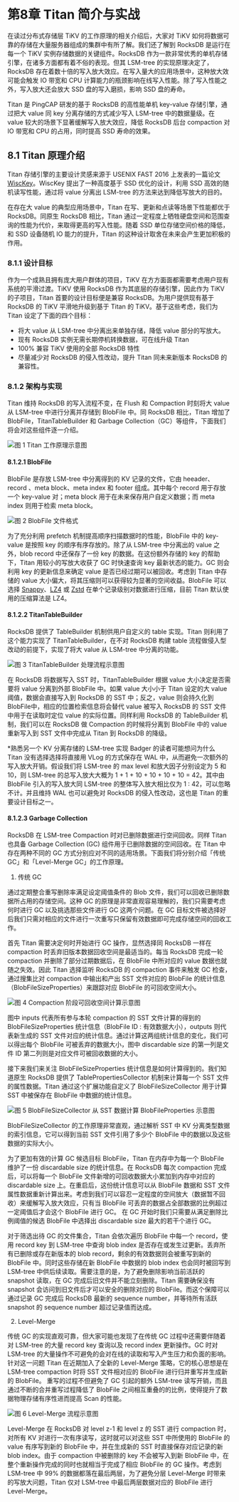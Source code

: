 # 第8章 Titan 简介与实战
在读过分布式存储层 TiKV 的工作原理的相关介绍后，大家对 TiKV 如何将数据可靠的存储在大量服务器组成的集群中有所了解。我们还了解到 RocksDB 是运行在每一个 TiKV 实例存储数据的关键组件。RocksDB 作为一款非常优秀的单机存储引擎，在诸多方面都有着不俗的表现。但其 LSM-tree 的实现原理决定了，RocksDB 存在着数十倍的写入放大效应。在写入量大的应用场景中，这种放大效可能会触发 IO 带宽和 CPU 计算能力的瓶颈影响在线写入性能。除了写入性能之外，写入放大还会放大 SSD 盘的写入磨损，影响 SSD 盘的寿命。

Titan 是 PingCAP 研发的基于 RocksDB 的高性能单机 key-value 存储引擎，通过把大 value 同 key 分离存储的方式减少写入 LSM-tree 中的数据量级。在 value 较大的场景下显著缓解写入放大效应，降低 RocksDB 后台 compaction 对 IO 带宽和 CPU 的占用，同时提高 SSD 寿命的效果。

## 8.1 Titan 原理介绍
Titan 存储引擎的主要设计灵感来源于 USENIX FAST 2016 上发表的一篇论文 [WiscKey](https://www.usenix.org/system/files/conference/fast16/fast16-papers-lu.pdf)。WiscKey 提出了一种高度基于 SSD 优化的设计，利用 SSD 高效的随机读写性能，通过将 value 分离出 LSM-tree 的方法来达到降低写放大的目的。

在存在大 value 的典型应用场景中，Titan 在写、更新和点读等场景下性能都优于 RocksDB。同原生 RocksDB 相比，Titan 通过一定程度上牺牲硬盘空间和范围查询的性能为代价，来取得更高的写入性能。随着 SSD 单位存储空间价格的降低，和 SSD 设备随机 IO 能力的提升，Titan 的这种设计取舍在未来会产生更加积极的作用。

### 8.1.1 设计目标
作为一个成熟且拥有庞大用户群体的项目，TiKV 在方方面面都需要考虑用户现有系统的平滑过渡。TiKV 使用 RocksDB 作为其底层的存储引擎，因此作为 TiKV 的子项目，Titan 首要的设计目标便是兼容 RocksDB。为用户提供现有基于 RocksDB 的 TiKV 平滑地升级到基于 Titan 的 TiKV。基于这些考虑，我们为 Titan 设定了下面的四个目标：

* 将大 value 从 LSM-tree 中分离出来单独存储，降低 value 部分的写放大。
* 现有 RocksDB 实例无需长期停机转换数据，可在线升级 Titan
* 100% 兼容 TiKV 使用的全部 RocksDB 特性
* 尽量减少对 RocksDB 的侵入性改动，提升 Titan 同未来新版本 RocksDB 的兼容性。

### 8.1.2 架构与实现
Titan 维持 RocksDB 的写入流程不变，在 Flush 和 Compaction 时刻将大 value 从 LSM-tree 中进行分离并存储到 BlobFile 中。同 RocksDB 相比，Titan 增加了 BlobFile，TitanTableBuilder 和 Garbage Collection（GC）等组件，下面我们将会对这些组件逐一介绍。

![图 1 Titan 工作原理示意图](/res/session1/chapter8/titan-internal/1.png)

#### 8.1.2.1 BlobFile
BlobFile 是存放 LSM-tree 中分离得到的 KV 记录的文件，它由 heeader、record 、meta block、meta index 和 footer 组成。其中每个 record 用于存放一个 key-value 对；meta block 用于在未来保存用户自定义数据；而 meta index  则用于检索 meta block。

![图 2 BlobFile 文件格式](/res/session1/chapter8/titan-internal/2.png)

为了充分利用 prefetch 机制提高顺序扫描数据时的性能，BlobFile 中的 key-value 是按照 key 的顺序有序存放的。除了从 LSM-tree 中分离出的 value 之外，blob record 中还保存了一份 key 的数据。在这份额外存储的 key 的帮助下，Titan 用较小的写放大收获了 GC 时快速查询 key 最新状态的能力。GC 则会利用 key 的更新信息来确定 value 是否已经过期可以被回收。考虑到 Titan 中存储的 value 大小偏大，将其压缩则可以获得较为显著的空间收益。BlobFile 可以选择 [Snappy](https://github.com/google/snappy)、[LZ4](https://github.com/lz4/lz4) 或 [Zstd](https://github.com/facebook/zstd) 在单个记录级别对数据进行压缩，目前 Titan 默认使用的压缩算法是 LZ4。

#### 8.1.2.2 TitanTableBuilder
RocksDB 提供了 TableBuilder 机制供用户自定义的 table 实现。Titan 则利用了这个能力实现了 TitanTableBuilder，在不对 RocksDB 构建 table 流程做侵入型改动的前提下，实现了将大 value 从 LSM-tree 中分离的功能。

![图 3 TitanTableBuilder 处理流程示意图](/res/session1/chapter8/titan-internal/3.png)

在 RocksDB 将数据写入 SST 时，TitanTableBuilder 根据 value 大小决定是否需要将 value 分离到外部 BlobFile 中。如果 value 大小小于 Titan 设定的大 value 阈值，数据会直接写入到 RocksDB 的 SST 中；反之，value 则会持久化到 BlobFile中，相应的位置检索信息将会替代 value 被写入 RocksDB 的 SST 文件中用于在读取时定位 value 的实际位置。同样利用 RocksDB 的 TableBuilder 机制，我们可以在 RocksDB 做 Compaction 的时候将分离到 BlobFile 中的 value 重新写入到 SST 文件中完成从 Titan 到 RocksDB 的降级。

*熟悉另一个 KV 分离存储的 LSM-tree 实现 Badger 的读者可能想问为什么 Titan 没有选择选择将直接用 VLog 的方式保存在 WAL 中，从而避免一次额外的写入放大开销。假设我们将 LSM-tree 的 max level 和放大因子分别设定为 5 和 10，则 LSM-tree 的总写入放大大概为 1 + 1 + 10 + 10 + 10 + 10 = 42。其中由 BlobFile 引入的写入放大同 LSM-tree 的整体写入放大相比仅为 1 : 42，可以忽略不计。并且维持 WAL 也可以避免对 RocksDB 的侵入性改动，这也是 Titan 的重要设计目标之一。

#### 8.1.2.3 Garbage Collection
RocksDB 在 LSM-tree Compaction 时对已删除数据进行空间回收。同样 Titan 也具备 Garbage Collection (GC) 组件用于已删除数据的空间回收。在 Titan 中存在两种不同的 GC 方式分别应对不同的适用场景。下面我们将分别介绍「传统 GC」和「Level-Merge GC」的工作原理。

1. 传统 GC

通过定期整合重写删除率满足设定阈值条件的 Blob 文件，我们可以回收已删除数据所占用的存储空间。这种 GC 的原理是非常直观容易理解的，我们只需要考虑何时进行 GC 以及挑选那些文件进行 GC 这两个问题。在 GC 目标文件被选择好后我们只需对相应的文件进行一次重写只保留有效数据即可完成存储空间的回收工作。

首先 Titan 需要决定何时开始进行 GC 操作，显然选择同 RocksDB 一样在 compaction 时丢弃旧版本数据回收空间是最适当的。每当 RocksDB 完成一轮 compaction 并删除了部分过期数据后，在 BlobFile 中所对应的 value 数据也就随之失效。因此 Titan 选择监听 RocksDB 的 compaction 事件来触发 GC 检查，通过搜集比对 compaction 中输出和产出 SST 文件对应的 BlobFile 的统计信息（BlobFileSizeProperties）来跟踪对应 BlobFile 的可回收空间大小。

![图 4 Compaction 阶段可回收空间计算示意图](/res/session1/chapter8/titan-internal/4.png)


图中 inputs 代表所有参与本轮 compaction 的 SST 文件计算的得到的 BlobFileSizeProperties 统计信息（BlobFile ID : 有效数据大小），outputs 则代表新生成的 SST 文件对应的统计信息。通过计算这两组统计信息的变化，我们可以得出每个 BlobFile 可被丢弃的数据大小，图中 discardable size 的第一列是文件 ID 第二列则是对应文件可被回收数据的大小。

接下来我们来关注 BlobFileSizeProperties 统计信息是如何计算得到的。我们知道原生 RocksDB 提供了 TablePropertiesCollector 机制来计算每一个 SST 文件的属性数据。Titan 通过这个扩展功能自定义了 BlobFileSizeCollector 用于计算 SST 中被保存在 BlobFile 中数据的统计信息。

![图 5 BlobFileSizeCollector 从 SST 数据计算 BlobFileProperties 示意图](/res/session1/chapter8/titan-internal/5.png)

BlobFileSizeCollector 的工作原理非常直观，通过解析 SST 中 KV 分离类型数据的索引信息，它可以得到当前 SST 文件引用了多少个 BlobFile 中的数据以及这些数据的实际大小。

为了更加有效的计算 GC 候选目标 BlobFile，Titan 在内存中为每一个 BlobFile 维护了一份 discardable size 的统计信息。在 RocksDB 每次 compaction 完成后，可以将每一个 BlobFile 文件新增的可回收数据大小累加到内存中对应的 discardable size 上。在重启后，这份统计信息可以从 BlobFile 数据和 SST 文件属性数据重新计算出来。考虑到我们可以容忍一定程度的空间放大（数据暂不回收）来缓解写入放大效应，只有当 BlobFile 可丢弃的数据占全部数据的比例超过一定阈值后才会这个 BlobFile 进行 GC。 在 GC 开始时我们只需要从满足删除比例阈值的候选 BlobFile 中选择出 discardable size 最大的若干个进行 GC。

对于筛选出待 GC 的文件集合，Titan 会依次遍历 BlobFile 中每一个 record，使用 record key 到 LSM-tree 中查询 blob index 是否存在或发生过更新。丢弃所有已删除或存在新版本的 blob record，剩余的有效数据则会被重写到新的 BlobFile 中。同时这些存储在新 BlobFile 中数据的 blob index 也会同时被回写到 LSM-tree 中供后续读取。需要注意的是，为了避免删除影响当前活跃的 snapshot 读取，在 GC 完成后旧文件并不能立刻删除。Titan 需要确保没有 snapshot 会访问到旧文件后才可以安全的删除对应的 BlobFile。而这个保障可以通过记录 GC 完成后 RocksDB 最新的 sequence number，并等待所有活跃 snapshot 的 sequence number 超过记录值而达成。

2. Level-Merge

传统 GC 的实现直观可靠，但大家可能也发现了在传统 GC 过程中还需要伴随着对 LSM-tree 的大量 record key 查询以及 record index 更新操作。GC 时对 LSM-tree 的大量操作不可避免的会对在线的读取和写入产生压力和负面的影响。针对这一问题 Titan 在近期加入了全新的 Level-Merge 策略，它的核心思想是在 LSM-tree compaction 时将 SST 文件相对应的 BlobFile 进行归并重写并生成新的 BlobFile。 重写的过程不但避免了 GC 引起的额外 LSM-tree 读写开销，而且通过不断的合并重写过程降低了 BlobFile 之间相互重叠的的比例，使得提升了数据物理存储有序性进而提高 Scan 的性能。

![图 6 Level-Merge 流程示意图](/res/session1/chapter8/titan-internal/6.png)

Level-Merge 在 RocksDB 对 level z-1 和 level z 的 SST 进行 compaction 时，对所有 KV 对进行一次有序读写，这时就可以对这些 SST 中所使用的 BlobFile 的 value 有序写到新的 BlobFile 中，并在生成新的 SST 时直接保存对应记录的新 blob index。由于 compaction 中被删除的 key 不会被写入到新 BlobFile 中，在整个重新操作完成的同时也就相当于完成了相应 BlobFile 的 GC 操作。考虑到 LSM-tree 中 99% 的数据都落在最后两层，为了避免分层 Level-Merge 时带来的写放大问题，Titan 仅对 LSM-tree 中最后两层数据对应的 BlobFile 进行 Level-Merge。

